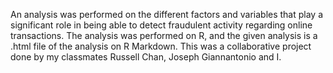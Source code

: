 An analysis was performed on the different factors and variables that play a significant role in being able to detect fraudulent activity regarding online transactions. The analysis was performed on R, and the given analysis is a .html file of the analysis on R Markdown. This was a collaborative project done by my classmates Russell Chan, Joseph Giannantonio and I.
